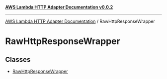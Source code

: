 [**AWS Lambda HTTP Adapter Documentation v0.0.2**](../README.md)

***

[AWS Lambda HTTP Adapter Documentation](../modules.md) / RawHttpResponseWrapper

# RawHttpResponseWrapper

## Classes

- [RawHttpResponseWrapper](classes/RawHttpResponseWrapper.md)

